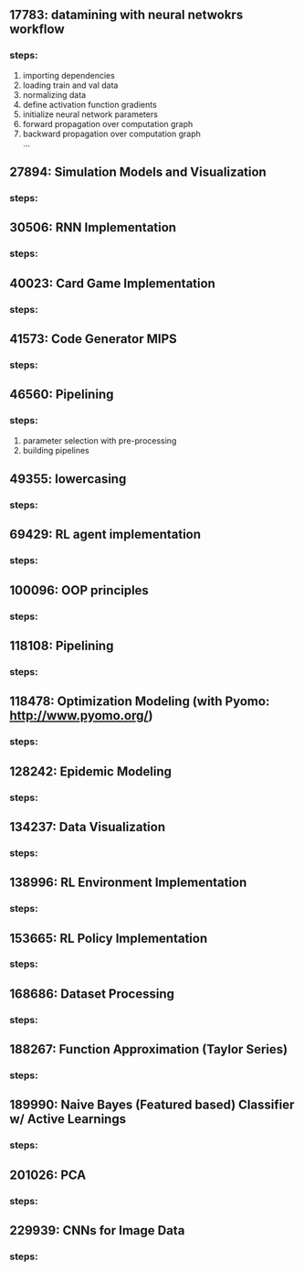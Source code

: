 ## 17783: datamining with neural netwokrs workflow 
### steps:
1. importing dependencies
2. loading train and val data
3. normalizing data
4. define activation function gradients
5. initialize neural network parameters
6. forward propagation over computation graph
7. backward propagation over computation graph <br>
...
## 27894: Simulation Models and Visualization
### steps:

## 30506: RNN Implementation
### steps:

## 40023: Card Game Implementation
### steps:

## 41573: Code Generator MIPS
### steps:

## 46560: Pipelining
### steps:
1. parameter selection with pre-processing
2. building pipelines

## 49355: lowercasing
### steps:

## 69429: RL agent implementation
### steps:

## 100096: OOP principles 
### steps:

## 118108: Pipelining
### steps:

## 118478: Optimization Modeling (with Pyomo: http://www.pyomo.org/)
### steps:

## 128242: Epidemic Modeling
### steps:

## 134237: Data Visualization
### steps:

## 138996: RL Environment Implementation
### steps:

## 153665: RL Policy Implementation
### steps:

## 168686: Dataset Processing
### steps:

## 188267: Function Approximation (Taylor Series)
### steps:

## 189990: Naive Bayes (Featured based) Classifier w/ Active Learnings
### steps:

## 201026: PCA
### steps:

## 229939: CNNs for Image Data
### steps:
